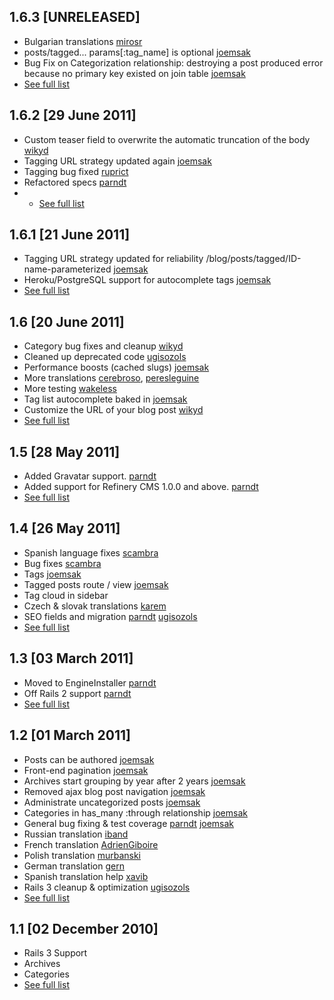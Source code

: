 ## 1.6.3 [UNRELEASED]
* Bulgarian translations [mirosr](https://github.com/mirosr)
* posts/tagged... params[:tag_name] is optional [joemsak](https://github.com/joemsak)
* Bug Fix on Categorization relationship: destroying a post produced error because no primary key existed on join table [joemsak](https://github.com/joemsak)
* [See full list](https://github.com/resolve/refinerycms-blog/compare/1.6.2...1.6.3)

## 1.6.2 [29 June 2011]
* Custom teaser field to overwrite the automatic truncation of the body [wikyd](https://github.com/wikyd)
* Tagging URL strategy updated again [joemsak](https://github.com/joemsak)
* Tagging bug fixed [ruprict](https://github.com/ruprict)
* Refactored specs [parndt](https://github.com/parndt)
* * [See full list](https://github.com/resolve/refinerycms-blog/compare/1.6.1...1.6.2)


## 1.6.1 [21 June 2011]
* Tagging URL strategy updated for reliability /blog/posts/tagged/ID-name-parameterized [joemsak](https://github.com/joemsak)
* Heroku/PostgreSQL support for autocomplete tags [joemsak](https://github.com/joemsak)
* [See full list](https://github.com/resolve/refinerycms-blog/compare/1.6...1.6.1)


## 1.6 [20 June 2011]
* Category bug fixes and cleanup [wikyd](https://github.com/wikyd)
* Cleaned up deprecated code [ugisozols](https://github.com/ugisozols)
* Performance boosts (cached slugs) [joemsak](https://github.com/joemsak)
* More translations [cerebroso](https://github.com/cerebroso), [peresleguine](https://github.com/peresleguine)
* More testing [wakeless](https://github.com/wakeless)
* Tag list autocomplete baked in [joemsak](https://github.com/joemsak)
* Customize the URL of your blog post [wikyd](https://github.com/wikyd)
* [See full list](https://github.com/resolve/refinerycms-blog/compare/1.5...1.6)


## 1.5 [28 May 2011]

* Added Gravatar support. [parndt](https://github.com/parndt)
* Added support for Refinery CMS 1.0.0 and above. [parndt](https://github.com/parndt)
* [See full list](https://github.com/resolve/refinerycms-blog/compare/1.4...1.5)

## 1.4 [26 May 2011]

* Spanish language fixes [scambra](https://github.com/scambra)
* Bug fixes [scambra](https://github.com/scambra)
* Tags [joemsak](https://github.com/joemsak)
* Tagged posts route / view [joemsak](https://github.com/joemsak)
* Tag cloud in sidebar
* Czech & slovak translations [karem](https://github.com/keram)
* SEO fields and migration [parndt](https://github.com/parndt) [ugisozols](https://github.com/ugisozols)
* [See full list](https://github.com/resolve/refinerycms-blog/compare/1.3...1.4)

## 1.3 [03 March 2011]

* Moved to EngineInstaller [parndt](https://github.com/parndt)
* Off Rails 2 support [parndt](https://github.com/parndt)
* [See full list](https://github.com/resolve/refinerycms-blog/compare/1.2...1.3)

## 1.2 [01 March 2011]

* Posts can be authored [joemsak](https://github.com/joemsak)
* Front-end pagination [joemsak](https://github.com/joemsak)
* Archives start grouping by year after 2 years [joemsak](https://github.com/joemsak)
* Removed ajax blog post navigation [joemsak](https://github.com/joemsak)
* Administrate uncategorized posts [joemsak](https://github.com/joemsak)
* Categories in has_many :through relationship [joemsak](https://github.com/joemsak)
* General bug fixing & test coverage [parndt](https://github.com/parndt) [joemsak](https://github.com/joemsak)
* Russian translation [iband](https://github.com/iband)
* French translation [AdrienGiboire](https://github.com/AdrienGiboire)
* Polish translation [murbanski](https://github.com/murbanski)
* German translation [gern](https://github.com/gern)
* Spanish translation help [xavib](https://github.com/xavib)
* Rails 3 cleanup & optimization [ugisozols](https://github.com/ugisozols)
* [See full list](https://github.com/resolve/refinerycms-blog/compare/1.1...1.2)


## 1.1 [02 December 2010]

* Rails 3 Support
* Archives
* Categories
* [See full list](https://github.com/resolve/refinerycms-blog/compare/1.0...1.1)